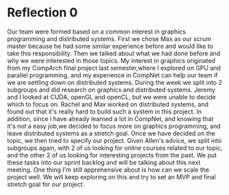 # Reflection 0

Our team were formed based on a common interest in graphics programming and distributed systems. 
First we chose Max as our scrum master because he had some similar experience before and would like to take this responsibility. 
Then we talked about what we had done before and why we were interested in those topics. My interest in graphics originated 
from my CompArch final project last semester,where I explored on GPU and parallel programming, and my experience in CompNet 
can help our team if we are settling down on distributed systems. During the week we split into 2 subgroups and did research on 
graphics and distributed systems. Jeremy and I looked at CUDA, openGL and openCL, but we were unable to decide which to focus on.
Rachel and Max worked on distributed systems, and found out that it's really hard to build such a system in this project. In 
addition, since I have already learned a lot in CompNet, and knowing that it's not a easy job,we decided to focus more on graphics 
programming, and leave distributed systems as a stretch goal. Once we have decided on the topic, we then tried to specify our project. 
Given Allen's advice, we split into subgroups again, with 2 of us looking for online courses related to our topic, and the other 2 of 
us looking for interesting projects from the past. We put these tasks into our sprint backlog and will be talking about this next 
meeting. One thing I'm still apprehensive about is how can we scale the project well. We will keep exploring on this and try to set an
MVP and final stretch goal for our project.
